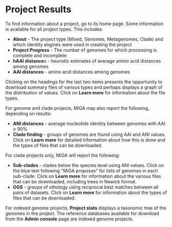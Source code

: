# Project Results

To find information about a project, go to its home page. Some information is available for all project types. This includes:

* **About** - The project type \(Mixed, Genomes, Metagenomes, Clade\) and which identity engines were used in creating the project
* **Project Progress** - The number of genomes for which processing is complete and incomplete
* **hAAI distance**s - heuristic estimates of average amino acid distances among genomes
* **AAI distances** - amino acid distances among genomes  

Clicking on the headings for the last two items presents the opportunity to download summary files of various types and perhaps displays a graph of the distribution of values. Click on **Learn more** for information about the file types.

For genome and clade projects, MiGA may also report the following, depending on results:

* **ANI distances** - average nucleotide identity between genomes with AAI ≥ 90%
* **Clade finding** - groups of genomes are found using AAI and ANI values. Click on **Learn more** for detailed information about how this is done and the types of files that can be downloaded.

For clade projects only, MiGA will report the following:

* **Sub-clades** - clades below the species level using ANI values. Click on the blue text following "MiGA proposes" for lists of genomes in each sub-clade. Click on **Learn more** for information about the various files that can be downloaded, including trees in Newick format. 
* **OGS** - groups of othology using reciprocal best matches between all pairs of datasets. Click on **Learn more** for information about the types of files that can be downloaded.

For indexed genome projects, **Project stats** displays a taxonomic tree of the genomes in the project. The reference databases available for download from the **Admin console** page are indexed genome projects.
